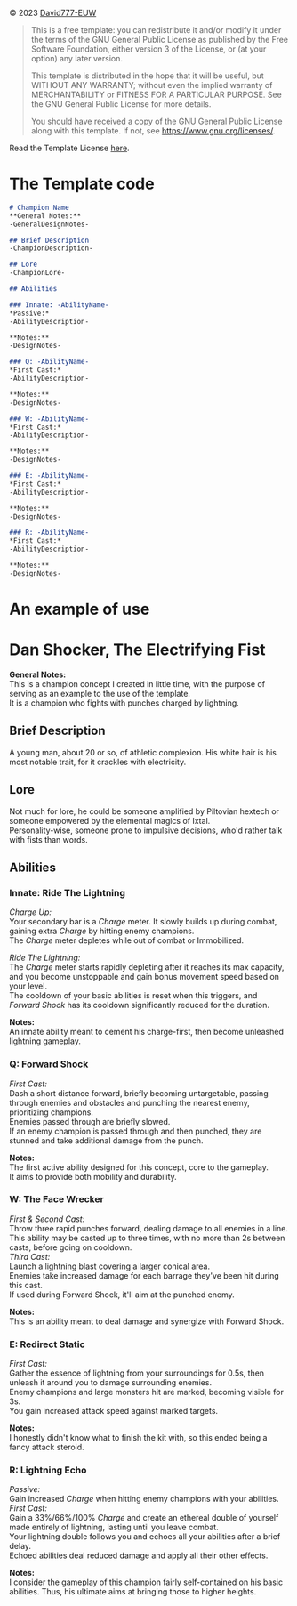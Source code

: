 © 2023 [David777-EUW](https://github.com/David777-EUW)

> This is a free template: you can redistribute it and/or modify it under the terms of the GNU General Public License as published by the Free Software Foundation, either version 3 of the License, or (at your option) any later version.
> 
> This template is distributed in the hope that it will be useful, but WITHOUT ANY WARRANTY; without even the implied warranty of MERCHANTABILITY or FITNESS FOR A PARTICULAR PURPOSE. See the GNU General Public License for more details.
> 
> You should have received a copy of the GNU General Public License along with this template. If not, see <https://www.gnu.org/licenses/>.

Read the Template License [here](TemplateLicense.md).


# The Template code
```Markdown
# Champion Name
**General Notes:**  
-GeneralDesignNotes-

## Brief Description
-ChampionDescription-

## Lore
-ChampionLore-

## Abilities

### Innate: -AbilityName-
*Passive:*  
-AbilityDescription-

**Notes:**  
-DesignNotes-

### Q: -AbilityName-
*First Cast:*  
-AbilityDescription-

**Notes:**  
-DesignNotes-

### W: -AbilityName-
*First Cast:*  
-AbilityDescription-

**Notes:**  
-DesignNotes-

### E: -AbilityName-
*First Cast:*  
-AbilityDescription-

**Notes:**  
-DesignNotes-

### R: -AbilityName-
*First Cast:*  
-AbilityDescription-

**Notes:**  
-DesignNotes-
```

# An example of use

# Dan Shocker, The Electrifying Fist
**General Notes:**  
This is a champion concept I created in little time, with the purpose of serving as an example to the use of the template.  
It is a champion who fights with punches charged by lightning.

## Brief Description
A young man, about 20 or so, of athletic complexion. His white hair is his most notable trait, for it crackles with electricity.

## Lore
Not much for lore, he could be someone amplified by Piltovian hextech or someone empowered by the elemental magics of Ixtal.  
Personality-wise, someone prone to impulsive decisions, who'd rather talk with fists than words.

## Abilities

### Innate: Ride The Lightning
*Charge Up:*  
Your secondary bar is a *Charge* meter. It slowly builds up during combat, gaining extra *Charge* by hitting enemy champions.  
The *Charge* meter depletes while out of combat or Immobilized.  

*Ride The Lightning:*  
The *Charge* meter starts rapidly depleting after it reaches its max capacity, and you become unstoppable and gain bonus movement
speed based on your level.  
The cooldown of your basic abilities is reset when this triggers, and *Forward Shock* has its cooldown significantly reduced for
the duration.

**Notes:**  
An innate ability meant to cement his charge-first, then become unleashed lightning gameplay.

### Q: Forward Shock
*First Cast:*  
Dash a short distance forward, briefly becoming untargetable, passing through enemies and obstacles and punching the nearest enemy,
prioritizing champions.  
Enemies passed through are briefly slowed.  
If an enemy champion is passed through and then punched, they are stunned and take additional damage from the punch.

**Notes:**  
The first active ability designed for this concept, core to the gameplay.  
It aims to provide both mobility and durability.

### W: The Face Wrecker
*First & Second Cast:*  
Throw three rapid punches forward, dealing damage to all enemies in a line.  
This ability may be casted up to three times, with no more than 2s between casts, before going on cooldown.  
*Third Cast:*  
Launch a lightning blast covering a larger conical area.  
Enemies take increased damage for each barrage they've been hit during this cast.  
If used during Forward Shock, it'll aim at the punched enemy.

**Notes:**  
This is an ability meant to deal damage and synergize with Forward Shock.

### E: Redirect Static
*First Cast:*  
Gather the essence of lightning from your surroundings for 0.5s, then unleash it around you to damage surrounding enemies.  
Enemy champions and large monsters hit are marked, becoming visible for 3s.  
You gain increased attack speed against marked targets.

**Notes:**  
I honestly didn't know what to finish the kit with, so this ended being a fancy attack steroid.

### R: Lightning Echo
*Passive:*  
Gain increased *Charge* when hitting enemy champions with your abilities.  
*First Cast:*  
Gain a 33%/66%/100% *Charge* and create an ethereal double of yourself made entirely of lightning, lasting until you leave combat.  
Your lightning double follows you and echoes all your abilities after a brief delay.  
Echoed abilities deal reduced damage and apply all their other effects.  

**Notes:**  
I consider the gameplay of this champion fairly self-contained on his basic abilities.
Thus, his ultimate aims at bringing those to higher heights.
